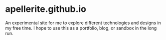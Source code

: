 # apellerite.github.io

An experimental site for me to explore different technologies and designs in my free time. I hope to use this as a portfolio, blog, or sandbox in the long run.